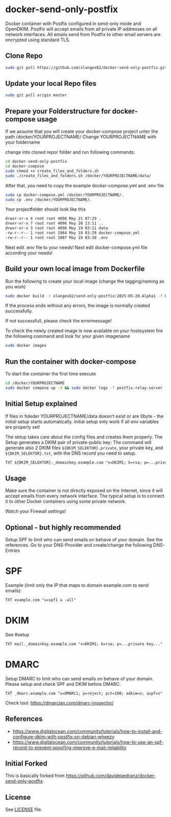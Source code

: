 # docker-send-only-postfix
Docker container with Postfix configured in send-only mode and OpenDKIM.
Postfix will accept emails from all private IP addresses on all network interfaces.
All emails send from Postfix to other email servers are encrypted using standard TLS.

## Clone Repo
```bash
sudo git pull https://github.com/xlangex82/docker-send-only-postfix.git 
```

## Update your local Repo files
```bash
sudo git pull origin master
```
## Prepare your Folderstructure for docker-compose usage
If we assume that you will create your docker-compose project unter the path /docker/YOURPROJECTNAME/
Change YOURPROJECTNAME with your foldername

change into cloned repor folder and run following commands:
```bash
cd docker-send-only-postfix
cd docker-compose
sudo chmod +x create_files_and_folders.sh
sudo ./create_files_and_folders.sh /docker/YOURPROJECTNAME/data/
```
After that, you need to copy the example docker-compose.yml and .env file
```bash
sudo cp docker-compose.yml /docker/YOURPROJECTNAME/.
sudo cp .env /docker/YOURPROJECTNAME/.
```
Your projectfolder should look like this
```bash
drwxr-xr-x 4 root root 4096 May 21 07:29 .
drwxr-xr-x 7 root root 4096 May 20 13:11 ..
drwxr-xr-x 3 root root 4096 May 19 03:11 data
-rw-r--r-- 1 root root 1964 May 19 03:29 docker-compose.yml
-rw-r--r-- 1 root root 1007 May 19 03:30 .env
```

Next edit .env file to your needs!
Next edit docker-compose.yml file according your needs!

## Build your own local image from Dockerfile

Run the following to create your local image (change the tagging/naming as you wish)
```bash
sudo docker build -t xlangex82/send-only-postfix:2025-05-20.Alpha1 -f Dockerfile . 
```
If the process ends without any errors, the image is normally created successfully.

If not successfull, please check the errormessage!

To check the newly created image is now available on your hostsystem fire the following command and look for your given imagename
```bash
sudo docker images
```

## Run the container with docker-compose

To start the container the first time execute

```bash
cd /docker/YOURPROJECTNAME
sudo docker compose up -d && sudo docker logs -f postfix-relay-server
```

## Initial Setup explained
If files in foleder YOURPROJECTNAME/data doesn't exist or are 0byte - the initial setup starts automatically.
initial setup only work if all env variables are properly set!

The setup takes care about the config files and creates them properly.
The Setup generates a DKIM pair of private-public key:
The command will generate also 2 DKIM files `${DKIM_SELEKTOR}.private`, your private key, and `${DKIM_SELEKTOR}.txt`, with the DNS record you need to setup.
```txt
TXT ${DKIM_SELEKTOR}._domainkey.example.com "v=DKIM1; k=rsa; p=...private key..."
```

## Usage
Make sure the container is not directly exposed on the Internet, since it will accept emails from every network interface. The typical setup is to connect it to other Docker containers using some private network.

Watch your Firewall settings!

## Optional - but highly recommended
Setup SPF to limit who can send emails on behave of your domain. See the references.
Go to your DNS-Provider and create/change the following DNS-Entries
# SPF
Example (limit only the IP that maps to domain example.com to send emails):
```txt
TXT example.com "v=spf1 a -all"
```
# DKIM
See #setup
```txt
TXT mail._domainkey.example.com "v=DKIM1; k=rsa; p=...private key..."
```

# DMARC
Setup DMARC to limit who can send emails on behave of your domain. Please setup and check SPF and DKIM before DMARC.
```
TXT _dmarc.example.com "v=DMARC1; p=reject; pct=100; adkim=s; aspf=s"
```
Check tool: https://dmarcian.com/dmarc-inspector/

## References
- https://www.digitalocean.com/community/tutorials/how-to-install-and-configure-dkim-with-postfix-on-debian-wheezy
- https://www.digitalocean.com/community/tutorials/how-to-use-an-spf-record-to-prevent-spoofing-improve-e-mail-reliability

## Initial Forked
This is basically forked from https://github.com/davidepedranz/docker-send-only-postfix

## License
See [LICENSE](LICENSE) file.
